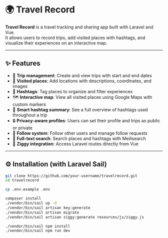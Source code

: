 # 🌍 Travel Record

**Travel Record** is a travel tracking and sharing app built with Laravel and Vue.  
It allows users to record trips, add visited places with hashtags, and visualize their experiences on an interactive map.

---

## ✨ Features

- 🧳 **Trip management**: Create and view trips with start and end dates
- 📍 **Visited places**: Add locations with descriptions, coordinates, and images
- 🔖 **Hashtags**: Tag places to organize and filter experiences
- 🗺️ **Interactive map**: View all visited places using Google Maps with custom markers
- 🧠 **Smart hashtag summary**: See a full overview of hashtags used throughout a trip
- 🔒 **Privacy-aware profiles**: Users can set their profile and trips as public or private
- 🧭 **Follow system**: Follow other users and manage follow requests
- 🔎 **Full-text search**: Search places and hashtags with Meilisearch
- 🧩 **Ziggy integration**: Access Laravel routes directly from Vue

---

## ⚙️ Installation (with Laravel Sail)

```bash
git clone https://github.com/your-username/travelrecord.git
cd travelrecord

cp .env.example .env

composer install
./vendor/bin/sail up -d
./vendor/bin/sail artisan key:generate
./vendor/bin/sail artisan migrate
./vendor/bin/sail artisan ziggy:generate resources/js/ziggy.js

./vendor/bin/sail npm install
./vendor/bin/sail npm run dev
